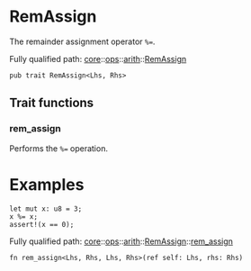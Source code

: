 # RemAssign

The remainder assignment operator `%=`.

Fully qualified path: [core](./core.md)::[ops](./core-ops.md)::[arith](./core-ops-arith.md)::[RemAssign](./core-ops-arith-RemAssign.md)

<pre><code class="language-cairo">pub trait RemAssign&lt;Lhs, Rhs&gt;</code></pre>

## Trait functions

### rem_assign

Performs the `%=` operation.
# Examples

```cairo
let mut x: u8 = 3;
x %= x;
assert!(x == 0);
```

Fully qualified path: [core](./core.md)::[ops](./core-ops.md)::[arith](./core-ops-arith.md)::[RemAssign](./core-ops-arith-RemAssign.md)::[rem_assign](./core-ops-arith-RemAssign.md#rem_assign)

<pre><code class="language-cairo">fn rem_assign&lt;Lhs, Rhs, Lhs, Rhs&gt;(ref self: Lhs, rhs: Rhs)</code></pre>


